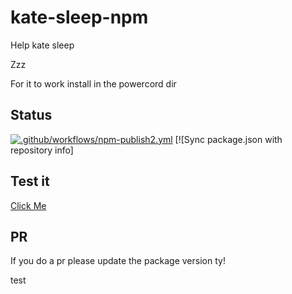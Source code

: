 # kate-sleep-npm
Help kate sleep 

Zzz

For it to work install in the powercord dir
## Status
[![.github/workflows/npm-publish2.yml](https://github.com/Official-Hawks/kate-sleep-npm/actions/workflows/npm-publish2.yml/badge.svg)](https://github.com/Official-Hawks/kate-sleep-npm/actions/workflows/npm-publish2.yml)
[![Sync package.json with repository info]
## Test it
[Click Me](https://npm.runkit.com/kate-sleep)
## PR
If you do a pr please update the package version ty!



test
